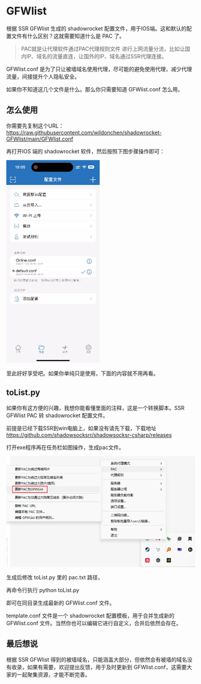 # GFWlist

根据 SSR GFWlist 生成的 shadowrocket 配置文件，用于IOS端。这和默认的配置文件有什么区别？这就需要知道什么是 PAC 了。

> PAC就是让代理软件通过PAC代理规则文件 进行上网流量分流，比如让国内IP、域名的流量直连，让国外的IP、域名通过SSR代理连接。

GFWlist.conf 是为了只让被墙域名使用代理，尽可能的避免使用代理，减少代理流量，间接提升个人隐私安全。

如果你不知道这几个文件是什么。那么你只需要知道 GFWlist.conf 怎么用。

## 怎么使用

你需要先复制这个URL：https://raw.githubusercontent.com/wildonchen/shadowrocket-GFWlist/main/GFWlist.conf

再打开IOS 端的 shadowrocket 软件，然后按照下图步骤操作即可：

![demo](demo.gif)

至此好好享受吧。如果你单纯只是使用，下面的内容就不用再看。

## toList.py

如果你有这方便的兴趣，我想你能看懂里面的注释，这是一个转换脚本。SSR GFWlist PAC 转  shadowrocket 配置文件。

前提是已经下载SSR到win电脑上，如果没有请先下载，下载地址 https://github.com/shadowsocksrr/shadowsocksr-csharp/releases

打开exe程序再在任务栏如图操作，生成pac文件。

![demoSSR.png](demoSSR.png)

生成后修改 toList.py 里的 pac.txt 路径，

再命令行执行 python toList.py

即可在同目录生成最新的 GFWlist.conf 文件。

template.conf 文件是一个 shadowrocket 配置模板，用于合并生成新的 GFWlist.conf 文件。当然你也可以编辑它进行自定义，合并后依然会存在。

## 最后想说

根据  SSR GFWlist 得到的被墙域名，只能涵盖大部分，但依然会有被墙的域名没有收录，如果有需要，欢迎提出反馈，用于及时更新到 GFWlist.conf，这需要大家的一起聚集资源，才能不断完善。
